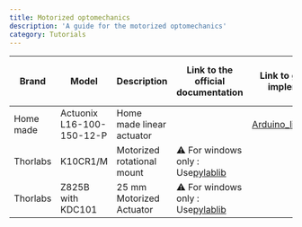 ```yaml
---
title: Motorized optomechanics
description: 'A guide for the motorized optomechanics'
category: Tutorials
---
```


| Brand     | Model                     | Description                | Link to the official documentation                                                                             | Link to group made implementation                                                        | Who is using it ? | How many ? | 
| ----------- | --------------------------- | ---------------------------- | ---------------------------------------------------------------------------------------------------------------- | ------------------------------------------------------------------------------------------ | ----------------------- |----------------------- |
| Home made | Actuonix L16-100-150-12-P | Home made linear actuator  |                                                                                                                | [Arduino_linear_actuator](https://github.com/Quantum-Optics-LKB/Arduino_linear_actuator) |                       |
| Thorlabs  | K10CR1/M                  | Motorized rotational mount | ⚠️ For windows only : Use[pylablib](https://pylablib.readthedocs.io/en/latest/devices/Thorlabs_kinesis.html) |                                                                                          |                       |
| Thorlabs  | Z825B with KDC101         | 25 mm Motorized Actuator   | ⚠️ For windows only : Use[pylablib](https://pylablib.readthedocs.io/en/latest/devices/Thorlabs_kinesis.html) |                                                                                          |                       |
